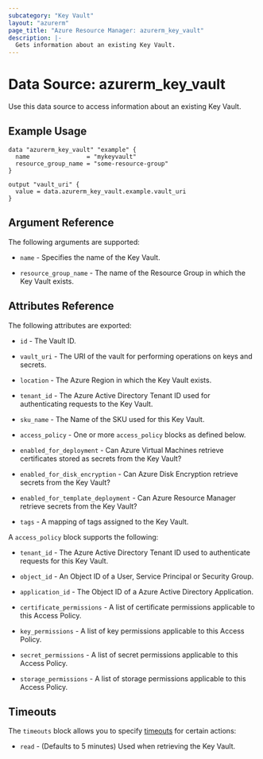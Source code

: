 ```yaml
---
subcategory: "Key Vault"
layout: "azurerm"
page_title: "Azure Resource Manager: azurerm_key_vault"
description: |-
  Gets information about an existing Key Vault.
---
```


# Data Source: azurerm_key_vault

Use this data source to access information about an existing Key Vault.

## Example Usage

```hcl
data "azurerm_key_vault" "example" {
  name                = "mykeyvault"
  resource_group_name = "some-resource-group"
}

output "vault_uri" {
  value = data.azurerm_key_vault.example.vault_uri
}
```

## Argument Reference

The following arguments are supported:

* `name` - Specifies the name of the Key Vault.

* `resource_group_name` - The name of the Resource Group in which the Key Vault exists.

## Attributes Reference

The following attributes are exported:

* `id` - The Vault ID.

* `vault_uri` - The URI of the vault for performing operations on keys and secrets.

* `location` - The Azure Region in which the Key Vault exists.

* `tenant_id` - The Azure Active Directory Tenant ID used for authenticating requests to the Key Vault.

* `sku_name` - The Name of the SKU used for this Key Vault.

* `access_policy` - One or more `access_policy` blocks as defined below.

* `enabled_for_deployment` - Can Azure Virtual Machines retrieve certificates stored as secrets from the Key Vault?

* `enabled_for_disk_encryption` - Can Azure Disk Encryption retrieve secrets from the Key Vault?

* `enabled_for_template_deployment` - Can Azure Resource Manager retrieve secrets from the Key Vault?

* `tags` - A mapping of tags assigned to the Key Vault.

A `access_policy` block supports the following:

* `tenant_id` - The Azure Active Directory Tenant ID used to authenticate requests for this Key Vault.

* `object_id` - An Object ID of a User, Service Principal or Security Group.

* `application_id` - The Object ID of a Azure Active Directory Application.

* `certificate_permissions` - A list of certificate permissions applicable to this Access Policy.

* `key_permissions` - A list of key permissions applicable to this Access Policy.

* `secret_permissions` - A list of secret permissions applicable to this Access Policy.

* `storage_permissions` - A list of storage permissions applicable to this Access Policy.

## Timeouts

The `timeouts` block allows you to specify [timeouts](https://www.terraform.io/docs/configuration/resources.html#timeouts) for certain actions:

* `read` - (Defaults to 5 minutes) Used when retrieving the Key Vault.

